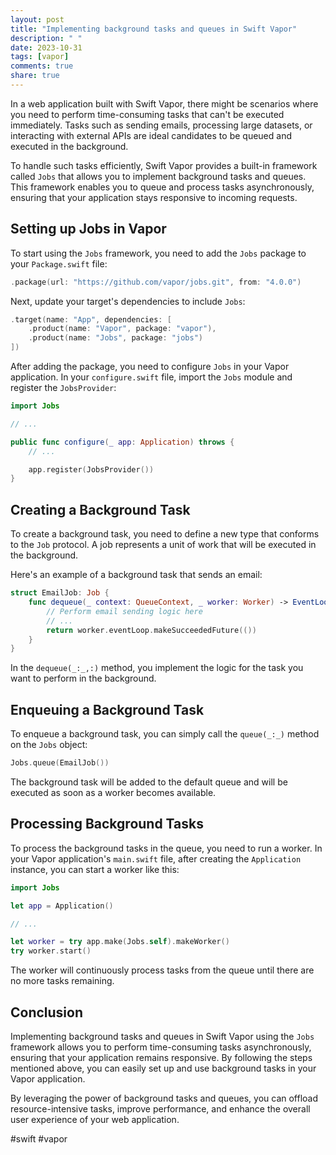 ```yaml
---
layout: post
title: "Implementing background tasks and queues in Swift Vapor"
description: " "
date: 2023-10-31
tags: [vapor]
comments: true
share: true
---
```


In a web application built with Swift Vapor, there might be scenarios where you need to perform time-consuming tasks that can't be executed immediately. Tasks such as sending emails, processing large datasets, or interacting with external APIs are ideal candidates to be queued and executed in the background.

To handle such tasks efficiently, Swift Vapor provides a built-in framework called `Jobs` that allows you to implement background tasks and queues. This framework enables you to queue and process tasks asynchronously, ensuring that your application stays responsive to incoming requests.

## Setting up Jobs in Vapor

To start using the `Jobs` framework, you need to add the `Jobs` package to your `Package.swift` file:

```swift
.package(url: "https://github.com/vapor/jobs.git", from: "4.0.0")
```

Next, update your target's dependencies to include `Jobs`:

```swift
.target(name: "App", dependencies: [
    .product(name: "Vapor", package: "vapor"),
    .product(name: "Jobs", package: "jobs")
])
```

After adding the package, you need to configure `Jobs` in your Vapor application. In your `configure.swift` file, import the `Jobs` module and register the `JobsProvider`:

```swift
import Jobs

// ...

public func configure(_ app: Application) throws {
    // ...

    app.register(JobsProvider())
}
```

## Creating a Background Task

To create a background task, you need to define a new type that conforms to the `Job` protocol. A job represents a unit of work that will be executed in the background.

Here's an example of a background task that sends an email:

```swift
struct EmailJob: Job {
    func dequeue(_ context: QueueContext, _ worker: Worker) -> EventLoopFuture<Void> {
        // Perform email sending logic here
        // ...
        return worker.eventLoop.makeSucceededFuture(())
    }
}
```

In the `dequeue(_:_,:)` method, you implement the logic for the task you want to perform in the background.

## Enqueuing a Background Task

To enqueue a background task, you can simply call the `queue(_:_)` method on the `Jobs` object:

```swift
Jobs.queue(EmailJob())
```

The background task will be added to the default queue and will be executed as soon as a worker becomes available.

## Processing Background Tasks

To process the background tasks in the queue, you need to run a worker. In your Vapor application's `main.swift` file, after creating the `Application` instance, you can start a worker like this:

```swift
import Jobs

let app = Application()

// ...

let worker = try app.make(Jobs.self).makeWorker()
try worker.start()
```

The worker will continuously process tasks from the queue until there are no more tasks remaining.

## Conclusion

Implementing background tasks and queues in Swift Vapor using the `Jobs` framework allows you to perform time-consuming tasks asynchronously, ensuring that your application remains responsive. By following the steps mentioned above, you can easily set up and use background tasks in your Vapor application.

By leveraging the power of background tasks and queues, you can offload resource-intensive tasks, improve performance, and enhance the overall user experience of your web application.

\#swift #vapor